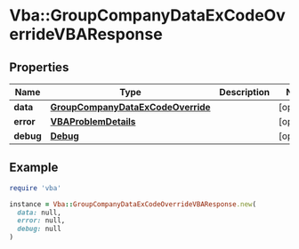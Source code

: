 # Vba::GroupCompanyDataExCodeOverrideVBAResponse

## Properties

| Name | Type | Description | Notes |
| ---- | ---- | ----------- | ----- |
| **data** | [**GroupCompanyDataExCodeOverride**](GroupCompanyDataExCodeOverride.md) |  | [optional] |
| **error** | [**VBAProblemDetails**](VBAProblemDetails.md) |  | [optional] |
| **debug** | [**Debug**](Debug.md) |  | [optional] |

## Example

```ruby
require 'vba'

instance = Vba::GroupCompanyDataExCodeOverrideVBAResponse.new(
  data: null,
  error: null,
  debug: null
)
```

